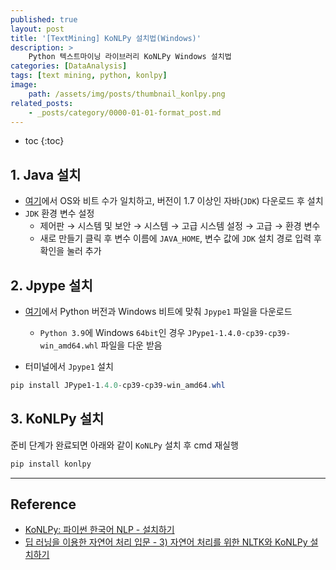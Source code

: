 ```yaml
---
published: true
layout: post
title: '[TextMining] KoNLPy 설치법(Windows)'
description: >
    Python 텍스트마이닝 라이브러리 KoNLPy Windows 설치법
categories: [DataAnalysis]
tags: [text mining, python, konlpy]
image:
    path: /assets/img/posts/thumbnail_konlpy.png
related_posts:
    - _posts/category/0000-01-01-format_post.md
---
```

* toc
{:toc}

## 1. Java 설치

- [여기](https://www.oracle.com/java/technologies/downloads/)에서 OS와 비트 수가 일치하고, 버전이 1.7 이상인 자바(`JDK`) 다운로드 후 설치
- `JDK` 환경 변수 설정
    - 제어판 → 시스템 및 보안 → 시스템 → 고급 시스템 설정 → 고급 → 환경 변수
    - 새로 만들기 클릭 후 변수 이름에 `JAVA_HOME`, 변수 값에 `JDK` 설치 경로 입력 후 확인을 눌러 추가

## 2. Jpype 설치

- [여기](https://www.lfd.uci.edu/~gohlke/pythonlibs/#_jpype)에서 Python 버전과 Windows 비트에 맞춰 `Jpype1` 파일을 다운로드
    - `Python 3.9`에 Windows `64bit`인 경우 `JPype1-1.4.0-cp39-cp39-win_amd64.whl` 파일을 다운 받음

- 터미널에서 `Jpype1` 설치

```powershell
pip install JPype1-1.4.0-cp39-cp39-win_amd64.whl
```

## 3. KoNLPy 설치

준비 단계가 완료되면 아래와 같이 `KoNLPy` 설치 후 cmd 재실행

```powershell
pip install konlpy
```

---
## Reference
- [KoNLPy: 파이썬 한국어 NLP - 설치하기](https://konlpy.org/ko/latest/install/)
- [딥 러닝을 이용한 자연어 처리 입문 - 3) 자연어 처리를 위한 NLTK와 KoNLPy 설치하기](https://wikidocs.net/22488)
